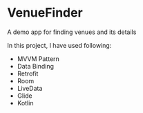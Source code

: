 # VenueFinder
A demo app for finding venues and its details

In this project, I have used following:

- MVVM Pattern
- Data Binding
- Retrofit
- Room
- LiveData
- Glide
- Kotlin
